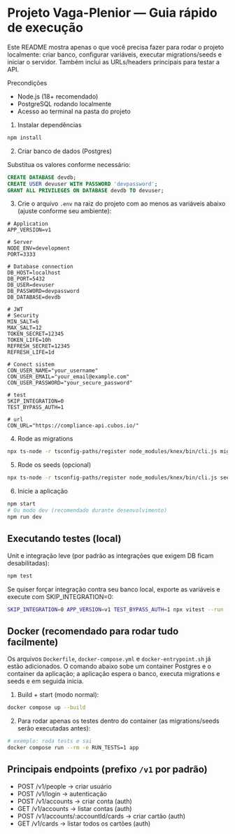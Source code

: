 # Projeto Vaga-Plenior — Guia rápido de execução

Este README mostra apenas o que você precisa fazer para rodar o projeto localmente: criar banco, configurar variáveis, executar migrations/seeds e iniciar o servidor. Também inclui as URLs/headers principais para testar a API.

Precondições
- Node.js (18+ recomendado)
- PostgreSQL rodando localmente
- Acesso ao terminal na pasta do projeto

1) Instalar dependências

```bash
npm install
```

2) Criar banco de dados (Postgres)

Substitua os valores conforme necessário:
```sql
CREATE DATABASE devdb;
CREATE USER devuser WITH PASSWORD 'devpassword';
GRANT ALL PRIVILEGES ON DATABASE devdb TO devuser;
```

3) Crie o arquivo `.env` na raiz do projeto com ao menos as variáveis abaixo (ajuste conforme seu ambiente):

```env
# Application 
APP_VERSION=v1 

# Server 
NODE_ENV=development 
PORT=3333

# Database connection 
DB_HOST=localhost
DB_PORT=5432
DB_USER=devuser
DB_PASSWORD=devpassword
DB_DATABASE=devdb

# JWT
# Security
MIN_SALT=6
MAX_SALT=12
TOKEN_SECRET=12345
TOKEN_LIFE=10h
REFRESH_SECRET=12345
REFRESH_LIFE=1d

# Conect sistem
CON_USER_NAME="your_username"
CON_USER_EMAIL="your_email@example.com"
CON_USER_PASSWORD="your_secure_password"

# test
SKIP_INTEGRATION=0
TEST_BYPASS_AUTH=1 

# url
CON_URL="https://compliance-api.cubos.io/"
```

4) Rode as migrations

```bash
npx ts-node -r tsconfig-paths/register node_modules/knex/bin/cli.js migrate:latest --knexfile knexfile.ts
```

5) Rode os seeds (opcional)

```bash
npx ts-node -r tsconfig-paths/register node_modules/knex/bin/cli.js seed:run --knexfile knexfile.ts
```

6) Inicie a aplicação

```bash
npm start
# Ou modo dev (recomendado durante desenvolvimento)
npm run dev
```

## Executando testes (local)

Unit e integração leve (por padrão as integrações que exigem DB ficam desabilitadas):

```bash
npm test
```

Se quiser forçar integração contra seu banco local, exporte as variáveis e execute com SKIP_INTEGRATION=0:

```bash
SKIP_INTEGRATION=0 APP_VERSION=v1 TEST_BYPASS_AUTH=1 npx vitest --run
```

## Docker (recomendado para rodar tudo facilmente)

Os arquivos `Dockerfile`, `docker-compose.yml` e `docker-entrypoint.sh` já estão adicionados. O comando abaixo sobe um container Postgres e o container da aplicação; a aplicação espera o banco, executa migrations e seeds e em seguida inicia.

1) Build + start (modo normal):

```bash
docker compose up --build
```

2) Para rodar apenas os testes dentro do container (as migrations/seeds serão executadas antes):

```bash
# exemplo: roda tests e sai
docker compose run --rm -e RUN_TESTS=1 app
```

## Principais endpoints (prefixo `/v1` por padrão)
- POST /v1/people -> criar usuário
- POST /v1/login -> autenticação
- POST /v1/accounts -> criar conta (auth)
- GET /v1/accounts -> listar contas (auth)
- POST /v1/accounts/:accountId/cards -> criar cartão (auth)
- GET /v1/cards -> listar todos os cartões (auth)

